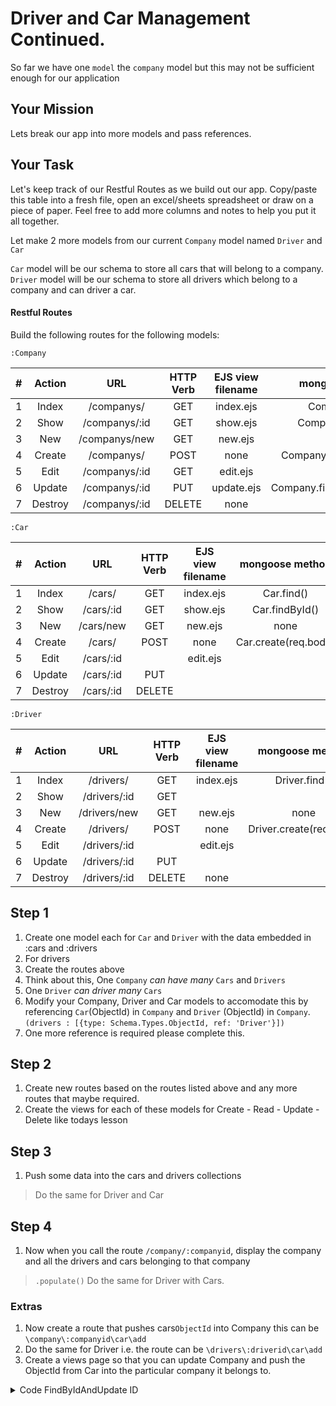 # Driver and Car Management Continued.
So far we have one `model` the `company` model but this may not be sufficient enough for our application

## Your Mission
Lets break our app into more models and pass references.

## Your Task

Let's keep track of our Restful Routes as we build out our app. Copy/paste this table into a fresh file, open an excel/sheets spreadsheet or draw on a piece of paper. Feel free to add more columns and notes to help you put it all together.

Let make 2 more models from our current `Company` model named `Driver` and `Car`

`Car` model will be our schema to store all cars that will belong to a company. 
`Driver` model will be our schema to store all drivers which belong to a company and can driver a car.

#### Restful Routes
Build the following routes for the following models:

`:Company`

|#|Action|URL|HTTP Verb|EJS view filename|mongoose method|
|:---:|:---:|:---:|:---:|:---:|:---:|
|1| Index | /companys/ | GET | index.ejs | Company.find()|
|2| Show |/companys/:id |GET|show.ejs|Company.findById()|
|3| New | /companys/new | GET | new.ejs | none |
|4| Create | /companys/ | POST| none | Company.create(req.body)|
|5| Edit |/companys/:id|GET|edit.ejs||
|6| Update |/companys/:id|PUT|update.ejs|Company.findByIdAndUpdate()|
|7| Destroy |/companys/:id|DELETE|none|||

`:Car`

|#|Action|URL|HTTP Verb|EJS view filename|mongoose method|
|:---:|:---:|:---:|:---:|:---:|:---:|
|1| Index | /cars/ | GET | index.ejs | Car.find()|
|2| Show |/cars/:id|GET|show.ejs|Car.findById()|
|3| New | /cars/new | GET | new.ejs | none |
|4| Create | /cars/ | POST| none | Car.create(req.body)|
|5| Edit |/cars/:id||edit.ejs||
|6| Update |/cars/:id|PUT|||
|7| Destroy |/cars/:id|DELETE||||

`:Driver`

|#|Action|URL|HTTP Verb|EJS view filename|mongoose method|
|:---:|:---:|:---:|:---:|:---:|:---:|
|1| Index | /drivers/ | GET | index.ejs | Driver.find()|
|2| Show |/drivers/:id| GET|||
|3| New | /drivers/new | GET | new.ejs | none |
|4| Create | /drivers/ | POST| none | Driver.create(req.body)|
|5| Edit |/drivers/:id||edit.ejs||
|6| Update |/drivers/:id| PUT|||
|7| Destroy |/drivers/:id|DELETE|none|||


## Step 1
 1. Create one model each for `Car` and `Driver` with the data embedded in :cars and :drivers
 1. For drivers
 1. Create the routes above
 1. Think about this, One `Company` *can have many* `Cars` and `Drivers`
 1. One `Driver` *can driver many* `Cars`
 1. Modify your Company, Driver and Car models to accomodate this by referencing `Car`(ObjectId) in `Company` and `Driver` (ObjectId) in `Company`. `(drivers : [{type: Schema.Types.ObjectId, ref: 'Driver'}])`
 1. One more reference is required please complete this.

## Step 2
 1. Create new routes based on the routes listed above and any more routes that maybe required.
 1. Create the views for each of these models for Create - Read - Update - Delete like todays lesson

## Step 3
1. Push some data into the cars and drivers collections

> Do the same for Driver and Car

## Step 4
1. Now when you call the route `/company/:companyid`, display the company and all the drivers and cars belonging to that company
> `.populate()`
> Do the same for Driver with Cars.


### Extras
1. Now create a route that pushes cars`ObjectId` into Company this can be `\company\:companyid\car\add`
1. Do the same for Driver i.e. the route can be `\drivers\:driverid\car\add`
1. Create a views page so that you can update Company and push the ObjectId from Car into the particular company it belongs to.  

<details>
<summary>Code FindByIdAndUpdate ID</summary>
<p>

```js

Driver.findByIdAndUpdate(id, {$push:{ cars: carId }})
.then(() => {
  res.redirect('/drivers')
})
.catch(err => console.log(err))  
//[mongodb push to array](https://docs.mongodb.com/manual/reference/operator/update/push/)
```

</p>
</details>  
